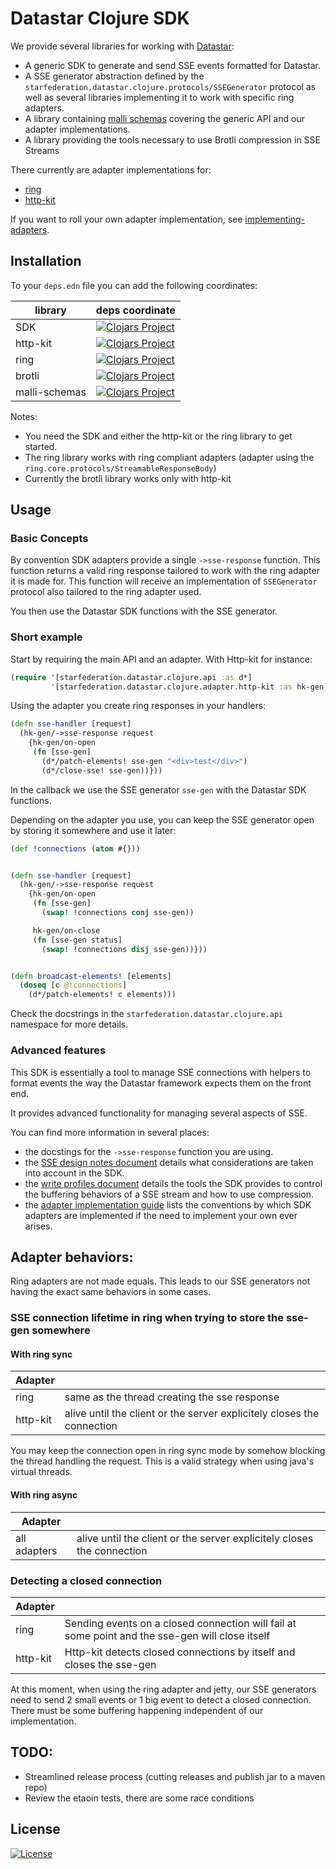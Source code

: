 # Datastar Clojure SDK

We provide several libraries for working with [Datastar](https://data-star.dev/):

- A generic SDK to generate and send SSE events formatted for Datastar.
- A SSE generator abstraction defined by the
  `starfederation.datastar.clojure.protocols/SSEGenerator` protocol as well as
  several libraries implementing it to work with specific ring adapters.
- A library containing [malli schemas](https://github.com/metosin/malli)
  covering the generic API and our adapter implementations.
- A library providing the tools necessary to use Brotli compression in SSE Streams

There currently are adapter implementations for:

- [ring](https://github.com/ring-clojure/ring)
- [http-kit](https://github.com/http-kit/http-kit)

If you want to roll your own adapter implementation, see
[implementing-adapters](/doc/implementing-adapters.md).

## Installation

To your `deps.edn` file you can add the following coordinates:

| library       | deps coordinate                                                                                                                                         |
| ------------- | ------------------------------------------------------------------------------------------------------------------------------------------------------- |
| SDK           | [![Clojars Project](https://img.shields.io/clojars/v/dev.data-star.clojure/sdk.svg)](https://clojars.org/dev.data-star.clojure/sdk)                     |
| http-kit      | [![Clojars Project](https://img.shields.io/clojars/v/dev.data-star.clojure/http-kit.svg)](https://clojars.org/dev.data-star.clojure/http-kit)           |
| ring          | [![Clojars Project](https://img.shields.io/clojars/v/dev.data-star.clojure/ring.svg)](https://clojars.org/dev.data-star.clojure/ring)                   |
| brotli        | [![Clojars Project](https://img.shields.io/clojars/v/dev.data-star.clojure/brotli.svg)](https://clojars.org/dev.data-star.clojure/brotli)               |
| malli-schemas | [![Clojars Project](https://img.shields.io/clojars/v/dev.data-star.clojure/malli-schemas.svg)](https://clojars.org/dev.data-star.clojure/malli-schemas) |

Notes:

- You need the SDK and either the http-kit or the ring library to get started.
- The ring library works with ring compliant adapters (adapter using the
  `ring.core.protocols/StreamableResponseBody`)
- Currently the brotli library works only with http-kit

## Usage

### Basic Concepts

By convention SDK adapters provide a single `->sse-response` function. This
function returns a valid ring response tailored to work with the ring
adapter it is made for. This function will receive an implementation of
`SSEGenerator` protocol also tailored to the ring adapter used.

You then use the Datastar SDK functions with the SSE generator.

### Short example

Start by requiring the main API and an adapter. With Http-kit for instance:

```clojure
(require '[starfederation.datastar.clojure.api :as d*]
         '[starfederation.datastar.clojure.adapter.http-kit :as hk-gen])

```

Using the adapter you create ring responses in your handlers:

```clojure
(defn sse-handler [request]
  (hk-gen/->sse-response request
    {hk-gen/on-open
     (fn [sse-gen]
       (d*/patch-elements! sse-gen "<div>test</div>")
       (d*/close-sse! sse-gen))}))

```

In the callback we use the SSE generator `sse-gen` with the Datastar SDK functions.

Depending on the adapter you use, you can keep the SSE generator open by storing
it somewhere and use it later:

```clojure
(def !connections (atom #{}))


(defn sse-handler [request]
  (hk-gen/->sse-response request
    {hk-gen/on-open
     (fn [sse-gen]
       (swap! !connections conj sse-gen))

     hk-gen/on-close
     (fn [sse-gen status]
       (swap! !connections disj sse-gen))}))


(defn broadcast-elements! [elements]
  (doseq [c @!connections]
    (d*/patch-elements! c elements)))

```

Check the docstrings in the `starfederation.datastar.clojure.api` namespace for
more details.

### Advanced features

This SDK is essentially a tool to manage SSE connections with helpers to format
events the way the Datastar framework expects them on the front end.

It provides advanced functionality for managing several aspects of SSE.

You can find more information in several places:

- the docstings for the `->sse-response` function you are using.
- the [SSE design notes document](/doc/SSE-design-notes.md) details
  what considerations are taken into account in the SDK.
- the [write profiles document](/doc/Write-profiles.md) details the
  tools the SDK provides to control the buffering behaviors of a SSE stream and
  how to use compression.
- the [adapter implementation guide](/doc/implementing-adapters.md)
  lists the conventions by which SDK adapters are implemented if the need to
  implement your own ever arises.

## Adapter behaviors:

Ring adapters are not made equals. This leads to our SSE generators not having
the exact same behaviors in some cases.

### SSE connection lifetime in ring when trying to store the sse-gen somewhere

#### With ring sync

| Adapter  |                                                                        |
| -------- | ---------------------------------------------------------------------- |
| ring     | same as the thread creating the sse response                           |
| http-kit | alive until the client or the server explicitely closes the connection |

You may keep the connection open in ring sync mode by somehow blocking the thread
handling the request. This is a valid strategy when using java's virtual threads.

#### With ring async

| Adapter      |                                                                        |
| ------------ | ---------------------------------------------------------------------- |
| all adapters | alive until the client or the server explicitely closes the connection |

### Detecting a closed connection

| Adapter  |                                                                                                 |
| -------- | ----------------------------------------------------------------------------------------------- |
| ring     | Sending events on a closed connection will fail at some point and the sse-gen will close itself |
| http-kit | Http-kit detects closed connections by itself and closes the sse-gen                            |

At this moment, when using the ring adapter and jetty, our SSE generators need
to send 2 small events or 1 big event to detect a closed connection.
There must be some buffering happening independent of our implementation.

## TODO:

- Streamlined release process (cutting releases and publish jar to a maven repo)
- Review the etaoin tests, there are some race conditions

## License

[![License](https://img.shields.io/github/license/starfederation/datastar)](https://github.com/starfederation/datastar/blob/main/LICENSE.md)

